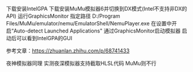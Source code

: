 下载安装IntelGPA 下载安装MuMu模拟器6并切换到DX模式(Intel不支持非DX的API)
运行GraphicsMonitor 指定路径
D:/Program Files/MuMu/emulator/nemu/EmulatorShell/NemuPlayer.exe
在设置中开启“Auto-detect Launched Applications"
通过GraphicsMonitor启动模拟器 启动后可以看到IntelGPA的GUI

参考文章：https://zhuanlan.zhihu.com/p/68741433

夜神模拟器同理
    实测夜深模拟器支持截取HLSL代码 MuMu则不行